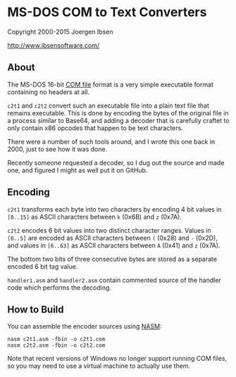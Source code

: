 
MS-DOS COM to Text Converters
=============================

Copyright 2000-2015 Joergen Ibsen

<http://www.ibsensoftware.com/>

 
About
-----

The MS-DOS 16-bit [COM file](https://en.wikipedia.org/wiki/COM_file) format
is a very simple executable format containing no headers at all.

`c2t1` and `c2t2` convert such an executable file into a plain text file that
remains executable. This is done by encoding the bytes of the original file
in a process similar to Base64, and adding a decoder that is carefully craftet
to only contain x86 opcodes that happen to be text characters.

There were a number of such tools around, and I wrote this one back in 2000,
just to see how it was done.

Recently someone requested a decoder, so I dug out the source and made one,
and figured I might as well put it on GitHub.


Encoding
--------

`c2t1` transforms each byte into two characters by encoding 4 bit values in
`[0..15]` as ASCII characters between `k` (0x6B) and `z` (0x7A).

`c2t2` encodes 6 bit values into two distinct character ranges. Values in
`[0..5]` are encoded as ASCII characters between `(` (0x28) and `-` (0x2D),
and values in `[6..63]` as ASCII characters between `A` (0x41) and `z` (0x7A).

The bottom two bits of three consecutive bytes are stored as a separate
encoded 6 bit tag value.

`handler1.asm` and `handler2.asm` contain commented source of the handler code
which performs the decoding.


How to Build
------------

You can assemble the encoder sources using [NASM](http://www.nasm.us/):

    nasm c2t1.asm -fbin -o c2t1.com
    nasm c2t2.asm -fbin -o c2t2.com

Note that recent versions of Windows no longer support running COM files, so
you may need to use a virtual machine to actually use them.

